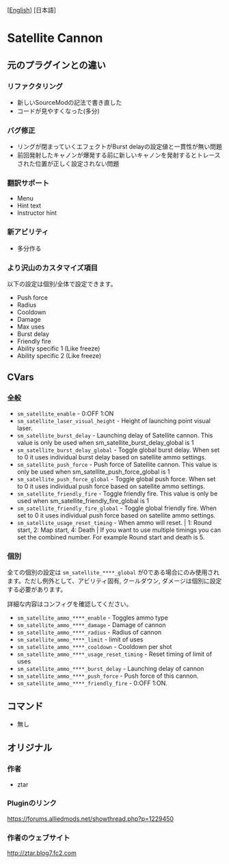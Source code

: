 [[English](/README.md)] [日本語]

# Satellite Cannon

## 元のプラグインとの違い

### リファクタリング

- 新しいSourceModの記法で書き直した
- コードが見やすくなった(多分)

### バグ修正

- リングが閉まっていくエフェクトがBurst delayの設定値と一貫性が無い問題
- 前回発射したキャノンが爆発する前に新しいキャノンを発射するとトレースされた位置が正しく設定されない問題


### 翻訳サポート

- Menu
- Hint text
- Instructor hint

### 新アビリティ

- 多分作る

### より沢山のカスタマイズ項目

以下の設定は個別/全体で設定できます。

- Push force
- Radius
- Cooldown
- Damage
- Max uses
- Burst delay
- Friendly fire
- Ability specific 1 (Like freeze)
- Ability specific 2 (Like freeze)

## CVars

### 全般

- `sm_satellite_enable` - 0:OFF 1:ON
- `sm_satellite_laser_visual_height` - Height of launching point visual laser.
- `sm_satellite_burst_delay` - Launching delay of Satellite cannon. This value is only be used when sm_satellite_burst_delay_global is 1
- `sm_satellite_burst_delay_global` - Toggle global burst delay. When set to 0 it uses individual burst delay based on satellite ammo settings.
- `sm_satellite_push_force` - Push force of Satellite cannon. This value is only be used when sm_satellite_push_force_global is 1
- `sm_satellite_push_force_global` - Toggle global push force. When set to 0 it uses individual push force based on satellite ammo settings.
- `sm_satellite_friendly_fire` - Toggle friendly fire. This value is only be used when sm_satellite_friendly_fire_global is 1
- `sm_satellite_friendly_fire_global` - Toggle global friendly fire. When set to 0 it uses individual push force based on satellite ammo settings.
- `sm_satellite_usage_reset_timing` - When ammo will reset. | 1: Round start, 2: Map start, 4: Death | If you want to use multiple timings you can set the combined number. For example Round start and death is 5.

### 個別

全ての個別の設定は `sm_satellite_****_global` が0である場合にのみ使用されます。ただし例外として、アビリティ固有, クールダウン, ダメージは個別に設定する必要があります。

詳細な内容はコンフィグを確認してください。

- `sm_satellite_ammo_****_enable` - Toggles ammo type
- `sm_satellite_ammo_****_damage` - Damage of cannon
- `sm_satellite_ammo_****_radius` - Radius of cannon
- `sm_satellite_ammo_****_limit` - limit of uses
- `sm_satellite_ammo_****_cooldown` - Cooldown per shot
- `sm_satellite_ammo_****_usage_reset_timing` - Reset timing of limit of uses
- `sm_satellite_ammo_****_burst_delay` - Launching delay of cannon
- `sm_satellite_ammo_****_push_force` - Push force of this cannon.
- `sm_satellite_ammo_****_friendly_fire` - 0:OFF 1:ON.

## コマンド

- 無し

## オリジナル

### 作者
- ztar

### Pluginのリンク

https://forums.alliedmods.net/showthread.php?p=1229450


### 作者のウェブサイト

http://ztar.blog7.fc2.com